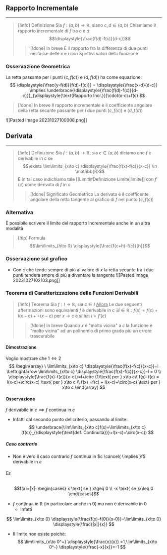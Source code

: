 ## Rapporto Incrementale
---
>[!info] Definizione
>Sia $f:(a,b)\to\mathbb{R}$, siano $c,d\in(a,b)$
>Chiamiamo il rapporto incrementale di $f$ tra $c$ e $d$:
>$$\displaystyle{\frac{f(d)-f(c)}{d-c}}$$
>>[!done] In breve
>>È il rapporto fra la differenza di due punti nell'asse delle $x$ e i corrispettivi valori della funizione

### Osservazione Geometrica
La retta passante per i punti $(c,f(c))$ e $(d,f(d))$ ha come equazione:
$$
\displaystyle{\frac{y-f(d)}{f(d)-f(c)}} = \displaystyle{\frac{x-d}{d-c}} \implies \underbrace{\displaystyle{\frac{f(d)-f(c)}{d-c}}}_{\displaystyle{\text{Rapporto Incr.}}}\cdot(x-c)+f(c)
$$
>[!done] In breve
>Il rapporto incrementale è il coefficiente angolare della retta secante passante per i due punti $(c,f(c))$ e $(d,f(d))$ 

![[Pasted image 20231027100008.png]]
## Derivata
---
>[!info] Definizione
>Sia $f:(a,b)\to\mathbb{R}$, sia $c\in(a,b)$ diciamo che $f$ è derivabile in $c$ se
>$$\exists \lim\limits_{x\to c} \displaystyle{\frac{f(x)-f(c)}{x-c}} \in \mathbb{R}$$
>E in tal caso indichiamo tale [[Limiti#Definizione Limite|limite]] con $f'(c)$ come  derivata di $f$ in $c$
>>[!done] Significato Geometrico
>>La derivata è il coefficente angolare della retta tangente al grafico di $f$ nel punto $(c,f(c))$
### Alternativa
È possibile scrivere il limite del rapporto incrementale anche in un altra modalità
>[!tip] Formula
>$$\lim\limits_{h\to 0} \displaystyle{\frac{f(c+h)-f(c)}{h}}$$

### Osservazione sul grafico
- Con $c$ che tende sempre di più al valore di $x$ la retta secante fra i due punti tenderà smpre di più a diventare la tangente
![[Pasted image 20231027102103.png]]

### Teorema di Caratterizzazione delle Funzioni Derivabili
>[!info] Teorema
>Sia $f:I\to\mathbb{R}$, sia $c\in I$
><u>Allora</u>
>Le due seguenti affermazioni sono equivalenti
>$f$ è derivabile in $c$
>$\exists l\in\mathbb{R}:f(x)=f(c)+l(x-c)+\circ(x-c) \text{ per }x\to c$
>e si ha: $l = f'(c)$
>>[!done] In breve
>>Quando $x$ è "molto vicina" a $c$ la funzione è "molto vicina" ad un polinomio di primo grado più un errore trascurabile

#### Dimostrazione
Voglio mostrare che $1\Leftrightarrow 2$
$$
\begin{array}
\ \lim\limits_{x\to c} \displaystyle{\frac{f(x)-f(c)}{x-c}}=l \Leftrightarrow \lim\limits_{x\to c} \displaystyle{\frac{f(x)-f(c)}{x-c}}-l = 0 \\
\displaystyle{\frac{f(x)-f(c)}{x-c}}=l+\circ (1)\text{ per } x\to c\\
f(x)-f(c) = l(x-c)+\circ(x-c) \text{ per } x\to c \\
f(x) =f(c) + l(x-c)+\circ(x-c) \text{ per } x\to c
\end{array}
$$
#### Osservazione
$f$ derivabile in $c \implies f$ continua in $c$
- Infatti dal secondo punto del criterio, passando al limite:
$$
\underbrace{\lim\limits_{x\to c}f(x)=\lim\limits_{x\to c}(f(c)}_{\displaystyle{\text{def. Continuità}}}+l(x-c)+\circ(x-c))
$$
##### Caso contrario
- Non è vero il caso contrario
$f$ continua in $c \cancel{ \implies }f$ derivabile in $c$
###### Es
$$f(x)=|x|=\begin{cases}
x \text{ se } x\geq 0 \\
-x \text{ se }x\leq 0
\end{cases}$$
- $f$ continua in $\mathbb{R}$ (in particolare anche in $0$) ma non è derivabile in $0$
	- Infatti

$$
\lim\limits_{x\to 0} \displaystyle{\frac{f(x)-f(0)}{x-0}}=\lim\limits_{x\to 0} \displaystyle{\frac{|x|}{x}}
$$
- Il limite non esiste poichè:
$$
\lim\limits_{x\to 0^+} \displaystyle{\frac{x}{x}} =1,\lim\limits_{x\to 0^-} \displaystyle{\frac{-x}{x}}=-1
$$
